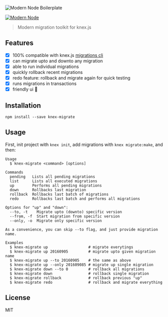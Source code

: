 ![Modern Node Boilerplate](http://i.imgur.com/MMWMf5T.png)

[![Modern Node](https://img.shields.io/badge/modern-node-9BB48F.svg)](https://github.com/sheerun/modern-node)

> Modern migration toolkit for knex.js

## Features

- [x] 100% compatible with knex.js [migrations cli](http://knexjs.org/#Migrations)
- [x] can migrate upto and downto any migration
- [x] able to run individual migrations
- [x] quickly rollback recent migrations
- [x] redo feature: rollback and migrate again for quick testing
- [x] runs migrations in transactions
- [x] friendly ui 🌹

## Installation

```
npm install --save knex-migrate
```

## Usage

First, init project with `knex init`, add migrations with `knex migrate:make`, and then:

```
Usage
  $ knex-migrate <command> [options]

Commands
  pending   Lists all pending migrations
  list      Lists all executed migrations
  up        Performs all pending migrations
  down      Rollbacks last migration
  rollback  Rollbacks last batch of migrations
  redo      Rollbacks last batch and performs all migrations

Options for "up" and "down":
  --to, -t    Migrate upto (downto) specific version
  --from, -f  Start migration from specific version
  --only, -o  Migrate only specific version

As a convenience, you can skip --to flag, and just provide migration name.

Examples
  $ knex-migrate up                  # migrate everytings
  $ knex-migrate up 20160905         # migrate upto given migration name
  $ knex-migrate up --to 20160905    # the same as above
  $ knex-migrate up --only 201609085 # migrate up single migration
  $ knex-migrate down --to 0         # rollback all migrations
  $ knex-migrate down                # rollback single migration
  $ knex-migrate rollback            # rollback previous "up"
  $ knex-migrate redo                # rollback and migrate everything
```

## License

MIT
